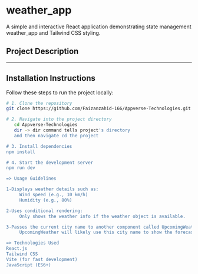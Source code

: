 # weather_app

A simple and interactive React application demonstrating state management weather_app and Tailwind CSS styling.

## Project Description

---

## Installation Instructions

Follow these steps to run the project locally:

```bash
# 1. Clone the repository
git clone https://github.com/Faizanzahid-166/Appverse-Technologies.git

# 2. Navigate into the project directory
   cd Appverse-Technologies
   dir -> dir command tells project's directory
   and then navigate cd the project

# 3. Install dependencies
npm install

# 4. Start the development server
npm run dev

=> Usage Guidelines

1-Displays weather details such as:
     Wind speed (e.g., 10 km/h)
     Humidity (e.g., 80%)

2-Uses conditional rendering:
     Only shows the weather info if the weather object is available.

3-Passes the current city name to another component called UpcomingWeather:
     UpcomingWeather will likely use this city name to show the forecast.

=> Technologies Used
React.js
Tailwind CSS
Vite (for fast development)
JavaScript (ES6+)